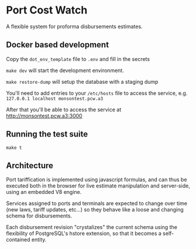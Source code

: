 # Port Cost Watch


A flexible system for proforma disbursements estimates.

## Docker based development

Copy the `dot_env_template` file to `.env` and fill in the secrets

`make dev` will start the development
environment.

`make restore-dump` will setup the database with a staging dump

You'll need to add entries to your `/etc/hosts` file to access the service, e.g. `127.0.0.1 localhost monsontest.pcw.a3`

After that you'll be able to access the service at http://monsontest.pcw.a3:3000

## Running the test suite

`make t`

## Architecture

Port tariffication is implemented using javascript formulas, and can thus
be executed both in the browser for live estimate manipulation and server-side,
using an embedded V8 engine.

Services assigned to ports and terminals are expected to change over time (new
laws, tariff updates, etc...) so they behave like a loose and changing schema
for disbursements.

Each disbursement revision "crystalizes" the current schema using the flexibility
of PostgreSQL's hstore extension, so that it becomes a self-contained entity.
